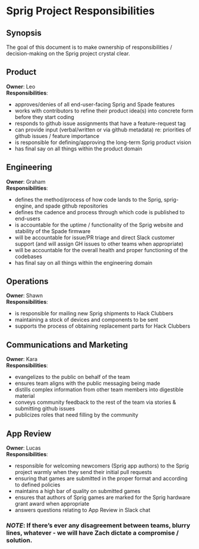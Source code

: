 # Sprig Project Responsibilities

## Synopsis
The goal of this document is to make ownership of responsibilities / decision-making on the Sprig project crystal clear.
## Product
**Owner**: Leo\
**Responsibilities**:
* approves/denies of all end-user-facing Sprig and Spade features
* works with contributors to refine their product idea(s) into concrete form before they start coding
* responds to github issue assignments that have a feature-request tag
* can provide input (verbal/written or via github metadata) re: priorities of github issues / feature importance
* is responsible for defining/approving the long-term Sprig product vision
* has final say on all things within the product domain

## Engineering
**Owner**: Graham\
**Responsibilities**:
* defines the method/process of how code lands to the Sprig, sprig-engine, and spade github repositories
* defines the cadence and process through which code is published to end-users
* is accountable for the uptime / functionality of the Sprig website and stability of the Spade firmware
* will be accountable for issue/PR triage and direct Slack customer support (and will assign GH issues to other teams when appropriate)
* will be accountable for the overall health and proper functioning of the codebases
* has final say on all things within the engineering domain

## Operations
**Owner**: Shawn\
**Responsibilities**:
* is responsible for mailing new Sprig shipments to Hack Clubbers
* maintaining a stock of devices and components to be sent
* supports the process of obtaining replacement parts for Hack Clubbers

## Communications and Marketing
**Owner**: Kara\
**Responsibilities**:
* evangelizes to the public on behalf of the team
* ensures team aligns with the public messaging being made
* distills complex information from other team members into digestible material
* conveys community feedback to the rest of the team via stories & submitting github issues
* publicizes roles that need filling by the community

## App Review
**Owner**: Lucas\
**Responsibilities**:
* responsible for welcoming newcomers (Sprig app authors) to the Sprig project warmly when they send their initial pull requests
* ensuring that games are submitted in the proper format and according to defined policies
* maintains a high bar of quality on submitted games
* ensures that authors of Sprig games are marked for the Sprig hardware grant award when appropriate
* answers questions relating to App Review in Slack chat


### ***NOTE***:  If there’s ever any disagreement between teams, blurry lines, whatever - we will have Zach dictate a compromise / solution.
